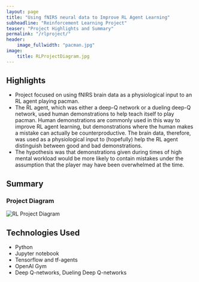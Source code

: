 ```yaml
---
layout: page
title: "Using fNIRS neural data to Improve RL Agent Learning"
subheadline: "Reinforcement Learning Project"
teaser: "Project Highlights and Summary"
permalink: "/rlproject/"
header:
    image_fullwidth: "pacman.jpg"
image: 
    title: RLProjectDiagram.jpg
---
```


## Highlights
* Project focused on using fNIRS brain data as a physiological input to an RL agent playing pacman. 
* The RL agent, which was either a deep-Q network or a dueling deep-Q network, used human demonstrations to help teach itself to play pacman. Human demonstrations are commonly used in this way to improve RL agent learning, but demonstrations where the human makes a mistake can actually be counterproductive. The brain data, therefore, was used as a physiological input to (hopefully) help the RL agent distinguish between good and bad demonstrations. 
* The hypothesis was that demonstrations given during times of high mental workload would be more likely to contain mistakes under the assumption that the player may have been overwhelmed at the time. 

## Summary

### Project Diagram
![RL Project Diagram](/ebuntel.github.io/assets/img/RLProjectDiagram.jpg)

## Technologies Used
* Python
* Jupyter notebook
* Tensorflow and tf-agents
* OpenAI Gym
* Deep Q-networks, Dueling Deep Q-networks
